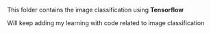 This folder contains the image classification using **Tensorflow**

Will keep adding my learning with code related to image classification 
